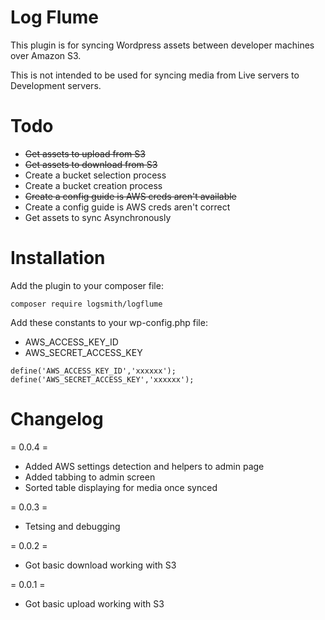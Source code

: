 # Log Flume

This plugin is for syncing Wordpress assets between developer machines over Amazon S3.

This is not intended to be used for syncing media from Live servers to Development servers.

# Todo

- ~~Get assets to upload from S3~~
- ~~Get assets to download from S3~~
- Create a bucket selection process
- Create a bucket creation process
- ~~Create a config guide is AWS creds aren't available~~
- Create a config guide is AWS creds aren't correct
- Get assets to sync Asynchronously

# Installation

Add the plugin to your composer file:

```
composer require logsmith/logflume
```

Add these constants to your wp-config.php file:

- AWS_ACCESS_KEY_ID
- AWS_SECRET_ACCESS_KEY

```
define('AWS_ACCESS_KEY_ID','xxxxxx');
define('AWS_SECRET_ACCESS_KEY','xxxxxx');
```

# Changelog

= 0.0.4 =
* Added AWS settings detection and helpers to admin page
* Added tabbing to admin screen
* Sorted table displaying for media once synced

= 0.0.3 =
* Tetsing and debugging

= 0.0.2 =
* Got basic download working with S3

= 0.0.1 =
* Got basic upload working with S3
